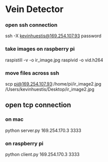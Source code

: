 ﻿# Vein Detector

### open ssh connection
ssh -X kevinhuestis@169.254.107.93
password

### take images on raspberry pi
raspistill -v -o ir_image.jpg
raspivid -o vid.h264

### move files across ssh
scp pi@169.254.107.93:/home/pi/ir_image2.jpg /Users/kevinhuestis/Desktop/ir_image2.jpg

## open tcp connection
### on mac
python server.py 169.254.170.3 3333

### on raspberry pi
python client.py 169.254.170.3 3333